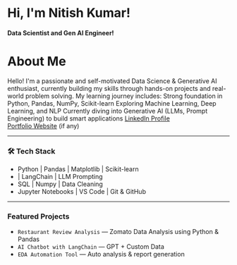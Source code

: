 # Hi, I'm Nitish Kumar!
#### Data Scientist and Gen AI Engineer!
# About Me
 Hello! I'm a passionate and self-motivated Data Science & Generative AI enthusiast, currently building my skills through hands-on projects and real-world problem solving.
My learning journey includes:
 Strong foundation in Python, Pandas, NumPy, Scikit-learn
 Exploring Machine Learning, Deep Learning, and NLP
 Currently diving into Generative AI (LLMs, Prompt Engineering) to build smart applications
 [LinkedIn Profile](www.linkedin.com/in/nitish-kumar-58277b203)  
 [Portfolio Website](https://your-portfolio-link.vercel.app) (if any)  

---

### 🛠️ Tech Stack

- Python |  Pandas |  Matplotlib |  Scikit-learn  
-  | LangChain | LLM Prompting  
-  SQL |  Numpy |  Data Cleaning  
- Jupyter Notebooks | VS Code | Git & GitHub

---

### Featured Projects

- `Restaurant Review Analysis` — Zomato Data Analysis using Python & Pandas  
- `AI Chatbot with LangChain` — GPT + Custom Data  
- `EDA Automation Tool` — Auto analysis & report generation  
